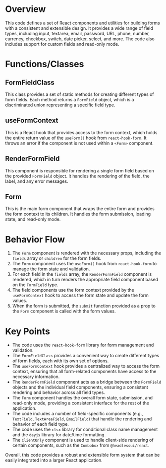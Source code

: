 # Overview
This code defines a set of React components and utilities for building forms with a consistent and extensible design. It provides a wide range of field types, including input, textarea, email, password, URL, phone, number, currency, checkbox, switch, date picker, select, and more. The code also includes support for custom fields and read-only mode.

# Functions/Classes
## FormFieldClass
This class provides a set of static methods for creating different types of form fields. Each method returns a `FormField` object, which is a discriminated union representing a specific field type.

## useFormContext
This is a React hook that provides access to the form context, which holds the entire return value of the `useForm()` hook from `react-hook-form`. It throws an error if the component is not used within a `<Form>` component.

## RenderFormField
This component is responsible for rendering a single form field based on the provided `FormField` object. It handles the rendering of the field, the label, and any error messages.

## Form
This is the main form component that wraps the entire form and provides the form context to its children. It handles the form submission, loading state, and read-only mode.

# Behavior Flow
1. The `Form` component is rendered with the necessary props, including the `fields` array or `children` for the form fields.
2. The `Form` component uses the `useForm()` hook from `react-hook-form` to manage the form state and validation.
3. For each field in the `fields` array, the `RenderFormField` component is rendered, which in turn renders the appropriate field component based on the `FormField` type.
4. The field components use the form context provided by the `useFormContext` hook to access the form state and update the form values.
5. When the form is submitted, the `submit` function provided as a prop to the `Form` component is called with the form values.

# Key Points
- The code uses the `react-hook-form` library for form management and validation.
- The `FormFieldClass` provides a convenient way to create different types of form fields, each with its own set of options.
- The `useFormContext` hook provides a centralized way to access the form context, ensuring that all form-related components have access to the necessary information.
- The `RenderFormField` component acts as a bridge between the `FormField` objects and the individual field components, ensuring a consistent rendering and behavior across all field types.
- The `Form` component handles the overall form state, submission, and read-only mode, providing a consistent interface for the rest of the application.
- The code includes a number of field-specific components (e.g., `TextField`, `TextAreaField`, `EmailField`) that handle the rendering and behavior of each field type.
- The code uses the `clsx` library for conditional class name management and the `dayjs` library for date/time formatting.
- The `ClientOnly` component is used to handle client-side rendering of certain components, such as the `Combobox` from `@headlessui/react`.

Overall, this code provides a robust and extensible form system that can be easily integrated into a larger React application.